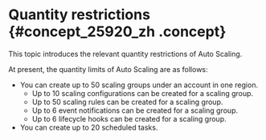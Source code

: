 # Quantity restrictions {#concept_25920_zh .concept}

This topic introduces the relevant quantity restrictions of Auto Scaling.

At present, the quantity limits of Auto Scaling are as follows:

-   You can create up to 50 scaling groups under an account in one region.
    -   Up to 10 scaling configurations can be created for a scaling group.
    -   Up to 50 scaling rules can be created for a scaling group.
    -   Up to 6 event notifications can be created for a scaling group.
    -   Up to 6 lifecycle hooks can be created for a scaling group.
-   You can create up to 20 scheduled tasks.

